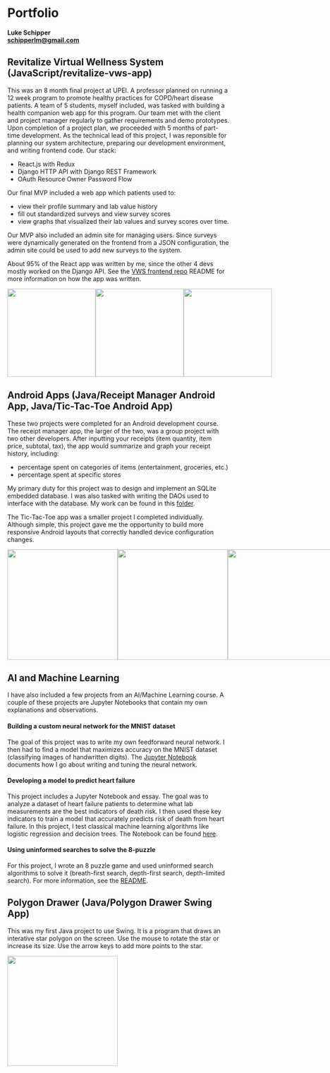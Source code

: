 # Portfolio
**Luke Schipper**  
**schipperlm@gmail.com**  

## Revitalize Virtual Wellness System (JavaScript/revitalize-vws-app)

This was an 8 month final project at UPEI. A professor planned on running a 12 week program to promote healthy practices for COPD/heart disease patients. A team of 5 students, myself included, was tasked with building a health companion web app for this program. Our team met with the client and project manager regularly to gather requirements and demo prototypes. Upon completion of a project plan, we proceeded with 5 months of part-time development. As the technical lead of this project, I was reponsible for planning our system architecture, preparing our development environment, and writing frontend code. Our stack:  

* React.js with Redux
* Django HTTP API with Django REST Framework
* OAuth Resource Owner Password Flow

Our final MVP included a web app which patients used to:
* view their profile summary and lab value history
* fill out standardized surveys and view survey scores
* view graphs that visualized their lab values and survey scores over time.  

Our MVP also included an admin site for managing users. Since surveys were dynamically generated on the frontend from a JSON configuration, the admin site could be used to add new surveys to the system.

About 95% of the React app was written by me, since the other 4 devs mostly worked on the Django API. See the [VWS frontend repo](https://github.com/lmsch/revitalize-vws-app) README for more information on how the app was written.

<div style="display: flex;">
  <img src="https://user-images.githubusercontent.com/31733474/174701042-398fcc4c-3b19-4fd2-8b0a-da34e7f7b4aa.png" height="200" >
  <img src="https://user-images.githubusercontent.com/31733474/174701514-2bbe952e-e25a-4d83-9446-39510e7df051.png" height="200" >
  <img src="https://user-images.githubusercontent.com/31733474/174701611-4b1ffdea-3741-4833-b998-a80fc6047a99.png" height="200" >
</div>

## Android Apps (Java/Receipt Manager Android App, Java/Tic-Tac-Toe Android App)

These two projects were completed for an Android development course. The receipt manager app, the larger of the two, was a group project with two other developers. After inputting your receipts (item quantity, item price, subtotal, tax), the app would summarize and graph your receipt history, including:  
* percentage spent on categories of items (entertainment, groceries, etc.)
* percentage spent at specific stores

My primary duty for this project was to design and implement an SQLite embedded database. I was also tasked with writing the DAOs used to interface with the database. My work can be found in this [folder](https://github.com/lmsch/portfolio/tree/main/Java/Receipt%20Manager%20Android%20App/app/src/main/java/com/hfad/appgodsproject/database/api).

The Tic-Tac-Toe app was a smaller project I completed individually. Although simple, this project gave me the opportunity to build more responsive Android layouts that correctly handled device configuration changes.

<div style="display: flex;">
  <img src="https://user-images.githubusercontent.com/31733474/174707715-51a45518-fdd7-4dfa-97f7-f0564efa2252.png" height="250" >
  <img src="https://user-images.githubusercontent.com/31733474/174707016-96b39bc9-627b-4d25-b589-599a071a9048.png" height="250" >
  <img src="https://user-images.githubusercontent.com/31733474/174707159-3f3289b0-047b-4637-872c-bd5b9782e38b.png" height="250" >
  <img src="https://user-images.githubusercontent.com/31733474/174706837-a9c0bc7c-d113-4d02-b95d-67bc4708b780.png" height="250" >
</div>

## AI and Machine Learning

I have also included a few projects from an AI/Machine Learning course. A couple of these projects are Jupyter Notebooks that contain my own explanations and observations.

#### Building a custom neural network for the MNIST dataset

The goal of this project was to write my own feedforward neural network. I then had to find a model that maximizes accuracy on the MNIST dataset (classifying images of handwritten digits). The [Jupyter Notebook](https://github.com/lmsch/portfolio/blob/main/AI%20and%20Machine%20Learning/Building%20a%20custom%20NN%20for%20MNIST%20dataset/nn_code_training.ipynb) documents how I go about writing and tuning the neural network.

#### Developing a model to predict heart failure

This project includes a Jupyter Notebook and essay. The goal was to analyze a dataset of heart failure patients to determine what lab measurements are the best indicators of death risk. I then used these key indicators to train a model that accurately predicts risk of death from heart failure. In this project, I test classical machine learning algorithms like logistic regression and decision trees. The Notebook can be found [here](https://github.com/lmsch/portfolio/blob/main/AI%20and%20Machine%20Learning/Developing%20a%20model%20to%20predict%20heart%20failure/data_analysis.ipynb).

#### Using uninformed searches to solve the 8-puzzle

For this project, I wrote an 8 puzzle game and used uninformed search algorithms to solve it (breath-first search, depth-first search, depth-limited search). For more information, see the [README](https://github.com/lmsch/portfolio/tree/main/AI%20and%20Machine%20Learning/Using%20uninformed%20searches%20to%20solve%20the%208-puzzle).

## Polygon Drawer (Java/Polygon Drawer Swing App)

This was my first Java project to use Swing. It is a program that draws an interative star polygon on the screen. Use the mouse to rotate the star or increase its size. Use the arrow keys to add more points to the star.

<img src="https://user-images.githubusercontent.com/31733474/174712488-83571cfb-9fed-4373-a9f9-6b0bf65ce180.png" height="250" >


